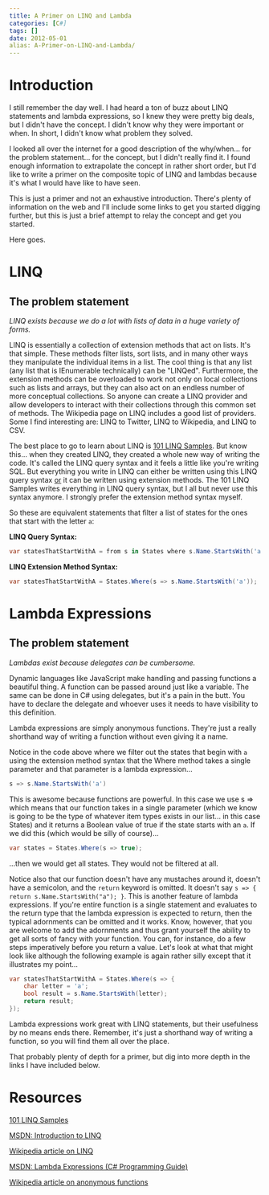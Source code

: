```yaml
---
title: A Primer on LINQ and Lambda
categories: [C#]
tags: []
date: 2012-05-01
alias: A-Primer-on-LINQ-and-Lambda/
---
```


# Introduction

I still remember the day well. I had heard a ton of buzz about LINQ statements and lambda expressions, so I knew they were pretty big deals, but I didn't have the concept. I didn't know why they were important or when. In short, I didn't know what problem they solved.


I looked all over the internet for a good description of the why/when... for the problem statement... for the concept, but I didn't really find it. I found enough information to extrapolate the concept in rather short order, but I'd like to write a primer on the composite topic of LINQ and lambdas because it's what I would have like to have seen.

This is just a primer and not an exhaustive introduction. There's plenty of information on the web and I'll include some links to get you started digging further, but this is just a brief attempt to relay the concept and get you started.

Here goes.

# LINQ

## The problem statement

_LINQ exists because we do a lot with lists of data in a huge variety of forms._

LINQ is essentially a collection of extension methods that act on lists. It's that simple. These methods filter lists, sort lists, and in many other ways they manipulate the individual items in a list. The cool thing is that any list (any list that is IEnumerable technically) can be "LINQed". Furthermore, the extension methods can be overloaded to work not only on local collections such as lists and arrays, but they can also act on an endless number of more conceptual collections. So anyone can create a LINQ provider and allow developers to interact with their collections through this common set of methods. The Wikipedia page on LINQ includes a good list of providers. Some I find interesting are: LINQ to Twitter, LINQ to Wikipedia, and LINQ to CSV.

The best place to go to learn about LINQ is [101 LINQ Samples](http://code.msdn.microsoft.com/101-LINQ-Samples-3fb9811b). But know this... when they created LINQ, they created a whole new way of writing the code. It's called the LINQ query syntax and it feels a little like you're writing SQL. But everything you write in LINQ can either be written using this LINQ query syntax <span style="text-decoration: underline;">or</span> it can be written using extension methods. The 101 LINQ Samples writes everything in LINQ query syntax, but I all but never use this syntax anymore. I strongly prefer the extension method syntax myself.

So these are equivalent statements that filter a list of states for the ones that start with the letter `a`:

**LINQ Query Syntax:**

``` csharp
var statesThatStartWithA = from s in States where s.Name.StartsWith('a');
```

**LINQ Extension Method Syntax:**
``` csharp
var statesThatStartWithA = States.Where(s => s.Name.StartsWith('a'));
```

# Lambda Expressions

## The problem statement

_Lambdas exist because delegates can be cumbersome._

Dynamic languages like JavaScript make handling and passing functions a beautiful thing. A function can be passed around just like a variable. The same can be done in C# using delegates, but it's a pain in the butt. You have to declare the delegate and whoever uses it needs to have visibility to this definition.

Lambda expressions are simply anonymous functions. They're just a really shorthand way of writing a function without even giving it a name.

Notice in the code above where we filter out the states that begin with `a` using the extension method syntax that the Where method takes a single parameter and that parameter is a lambda expression...

```csharp
s => s.Name.StartsWith('a')
```

This is awesome because functions are powerful. In this case we use s => which means that our function takes in a single parameter (which we know is going to be the type of whatever item types exists in our list... in this case States) and it returns a Boolean value of true if the state starts with an `a`. If we did this (which would be silly of course)...

```csharp
var states = States.Where(s => true);
```

...then we would get all states. They would not be filtered at all.

Notice also that our function doesn't have any mustaches around it, doesn't have a semicolon, and the `return` keyword is omitted. It doesn't say `s => { return s.Name.StartsWith("a"); }`. This is another feature of lambda expressions. If you're entire function is a single statement and evaluates to the return type that the lambda expression is expected to return, then the typical adornments can be omitted and it works. Know, however, that you are welcome to add the adornments and thus grant yourself the ability to get all sorts of fancy with your function. You can, for instance, do a few steps imperatively before you return a value. Let's look at what that might look like although the following example is again rather silly except that it illustrates my point...

```csharp
var statesThatStartWithA = States.Where(s => {
	char letter = 'a';
	bool result = s.Name.StartsWith(letter);
	return result;
});
```

Lambda expressions work great with LINQ statements, but their usefulness by no means ends there. Remember, it's just a shorthand way of writing a function, so you will find them all over the place.

That probably plenty of depth for a primer, but dig into more depth in the links I have included below.

# Resources

[101 LINQ Samples](http://code.msdn.microsoft.com/101-LINQ-Samples-3fb9811b)

[MSDN: Introduction to LINQ](http://msdn.microsoft.com/en-us/library/bb397897.aspx)

[Wikipedia article on LINQ](http://en.wikipedia.org/wiki/Language_Integrated_Query)

[MSDN: Lambda Expressions (C# Programming Guide)](http://msdn.microsoft.com/en-us/library/bb397687.aspx)

[Wikipedia article on anonymous functions](http://en.wikipedia.org/wiki/Anonymous_function)